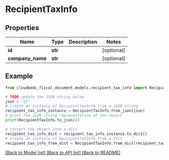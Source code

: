 # RecipientTaxInfo


## Properties

Name | Type | Description | Notes
------------ | ------------- | ------------- | -------------
**id** | **str** |  | [optional] 
**company_name** | **str** |  | [optional] 

## Example

```python
from cloudbeds_fiscal_document.models.recipient_tax_info import RecipientTaxInfo

# TODO update the JSON string below
json = "{}"
# create an instance of RecipientTaxInfo from a JSON string
recipient_tax_info_instance = RecipientTaxInfo.from_json(json)
# print the JSON string representation of the object
print(RecipientTaxInfo.to_json())

# convert the object into a dict
recipient_tax_info_dict = recipient_tax_info_instance.to_dict()
# create an instance of RecipientTaxInfo from a dict
recipient_tax_info_from_dict = RecipientTaxInfo.from_dict(recipient_tax_info_dict)
```
[[Back to Model list]](../README.md#documentation-for-models) [[Back to API list]](../README.md#documentation-for-api-endpoints) [[Back to README]](../README.md)


